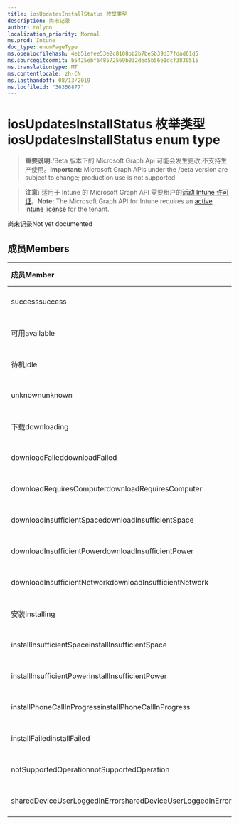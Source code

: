 ```yaml
---
title: iosUpdatesInstallStatus 枚举类型
description: 尚未记录
author: rolyon
localization_priority: Normal
ms.prod: Intune
doc_type: enumPageType
ms.openlocfilehash: 4eb51efee53e2c8108bb2b7be5b39d37fdad61d5
ms.sourcegitcommit: b5425ebf648572569b032ded5b56e1dcf3830515
ms.translationtype: MT
ms.contentlocale: zh-CN
ms.lasthandoff: 08/13/2019
ms.locfileid: "36356877"
---
```

# <a name="iosupdatesinstallstatus-enum-type"></a><span data-ttu-id="fcde0-103">iosUpdatesInstallStatus 枚举类型</span><span class="sxs-lookup"><span data-stu-id="fcde0-103">iosUpdatesInstallStatus enum type</span></span>

> <span data-ttu-id="fcde0-104">**重要说明:**/Beta 版本下的 Microsoft Graph Api 可能会发生更改;不支持生产使用。</span><span class="sxs-lookup"><span data-stu-id="fcde0-104">**Important:** Microsoft Graph APIs under the /beta version are subject to change; production use is not supported.</span></span>

> <span data-ttu-id="fcde0-105">**注意:** 适用于 Intune 的 Microsoft Graph API 需要租户的[活动 Intune 许可证](https://go.microsoft.com/fwlink/?linkid=839381)。</span><span class="sxs-lookup"><span data-stu-id="fcde0-105">**Note:** The Microsoft Graph API for Intune requires an [active Intune license](https://go.microsoft.com/fwlink/?linkid=839381) for the tenant.</span></span>

<span data-ttu-id="fcde0-106">尚未记录</span><span class="sxs-lookup"><span data-stu-id="fcde0-106">Not yet documented</span></span>

## <a name="members"></a><span data-ttu-id="fcde0-107">成员</span><span class="sxs-lookup"><span data-stu-id="fcde0-107">Members</span></span>
|<span data-ttu-id="fcde0-108">成员</span><span class="sxs-lookup"><span data-stu-id="fcde0-108">Member</span></span>|<span data-ttu-id="fcde0-109">值</span><span class="sxs-lookup"><span data-stu-id="fcde0-109">Value</span></span>|<span data-ttu-id="fcde0-110">说明</span><span class="sxs-lookup"><span data-stu-id="fcde0-110">Description</span></span>|
|:---|:---|:---|
|<span data-ttu-id="fcde0-111">success</span><span class="sxs-lookup"><span data-stu-id="fcde0-111">success</span></span>|<span data-ttu-id="fcde0-112">0</span><span class="sxs-lookup"><span data-stu-id="fcde0-112">0</span></span>|<span data-ttu-id="fcde0-113">尚未记录</span><span class="sxs-lookup"><span data-stu-id="fcde0-113">Not yet documented</span></span>|
|<span data-ttu-id="fcde0-114">可用</span><span class="sxs-lookup"><span data-stu-id="fcde0-114">available</span></span>|<span data-ttu-id="fcde0-115">1</span><span class="sxs-lookup"><span data-stu-id="fcde0-115">1</span></span>|<span data-ttu-id="fcde0-116">尚未记录</span><span class="sxs-lookup"><span data-stu-id="fcde0-116">Not yet documented</span></span>|
|<span data-ttu-id="fcde0-117">待机</span><span class="sxs-lookup"><span data-stu-id="fcde0-117">idle</span></span>|<span data-ttu-id="fcde0-118">双面</span><span class="sxs-lookup"><span data-stu-id="fcde0-118">2</span></span>|<span data-ttu-id="fcde0-119">尚未记录</span><span class="sxs-lookup"><span data-stu-id="fcde0-119">Not yet documented</span></span>|
|<span data-ttu-id="fcde0-120">unknown</span><span class="sxs-lookup"><span data-stu-id="fcde0-120">unknown</span></span>|<span data-ttu-id="fcde0-121">第三章</span><span class="sxs-lookup"><span data-stu-id="fcde0-121">3</span></span>|<span data-ttu-id="fcde0-122">尚未记录</span><span class="sxs-lookup"><span data-stu-id="fcde0-122">Not yet documented</span></span>|
|<span data-ttu-id="fcde0-123">下载</span><span class="sxs-lookup"><span data-stu-id="fcde0-123">downloading</span></span>|<span data-ttu-id="fcde0-124">-2016330712</span><span class="sxs-lookup"><span data-stu-id="fcde0-124">-2016330712</span></span>|<span data-ttu-id="fcde0-125">尚未记录</span><span class="sxs-lookup"><span data-stu-id="fcde0-125">Not yet documented</span></span>|
|<span data-ttu-id="fcde0-126">downloadFailed</span><span class="sxs-lookup"><span data-stu-id="fcde0-126">downloadFailed</span></span>|<span data-ttu-id="fcde0-127">-2016330711</span><span class="sxs-lookup"><span data-stu-id="fcde0-127">-2016330711</span></span>|<span data-ttu-id="fcde0-128">尚未记录</span><span class="sxs-lookup"><span data-stu-id="fcde0-128">Not yet documented</span></span>|
|<span data-ttu-id="fcde0-129">downloadRequiresComputer</span><span class="sxs-lookup"><span data-stu-id="fcde0-129">downloadRequiresComputer</span></span>|<span data-ttu-id="fcde0-130">-2016330710</span><span class="sxs-lookup"><span data-stu-id="fcde0-130">-2016330710</span></span>|<span data-ttu-id="fcde0-131">尚未记录</span><span class="sxs-lookup"><span data-stu-id="fcde0-131">Not yet documented</span></span>|
|<span data-ttu-id="fcde0-132">downloadInsufficientSpace</span><span class="sxs-lookup"><span data-stu-id="fcde0-132">downloadInsufficientSpace</span></span>|<span data-ttu-id="fcde0-133">-2016330709</span><span class="sxs-lookup"><span data-stu-id="fcde0-133">-2016330709</span></span>|<span data-ttu-id="fcde0-134">尚未记录</span><span class="sxs-lookup"><span data-stu-id="fcde0-134">Not yet documented</span></span>|
|<span data-ttu-id="fcde0-135">downloadInsufficientPower</span><span class="sxs-lookup"><span data-stu-id="fcde0-135">downloadInsufficientPower</span></span>|<span data-ttu-id="fcde0-136">-2016330708</span><span class="sxs-lookup"><span data-stu-id="fcde0-136">-2016330708</span></span>|<span data-ttu-id="fcde0-137">尚未记录</span><span class="sxs-lookup"><span data-stu-id="fcde0-137">Not yet documented</span></span>|
|<span data-ttu-id="fcde0-138">downloadInsufficientNetwork</span><span class="sxs-lookup"><span data-stu-id="fcde0-138">downloadInsufficientNetwork</span></span>|<span data-ttu-id="fcde0-139">-2016330707</span><span class="sxs-lookup"><span data-stu-id="fcde0-139">-2016330707</span></span>|<span data-ttu-id="fcde0-140">尚未记录</span><span class="sxs-lookup"><span data-stu-id="fcde0-140">Not yet documented</span></span>|
|<span data-ttu-id="fcde0-141">安装</span><span class="sxs-lookup"><span data-stu-id="fcde0-141">installing</span></span>|<span data-ttu-id="fcde0-142">-2016330706</span><span class="sxs-lookup"><span data-stu-id="fcde0-142">-2016330706</span></span>|<span data-ttu-id="fcde0-143">尚未记录</span><span class="sxs-lookup"><span data-stu-id="fcde0-143">Not yet documented</span></span>|
|<span data-ttu-id="fcde0-144">installInsufficientSpace</span><span class="sxs-lookup"><span data-stu-id="fcde0-144">installInsufficientSpace</span></span>|<span data-ttu-id="fcde0-145">-2016330705</span><span class="sxs-lookup"><span data-stu-id="fcde0-145">-2016330705</span></span>|<span data-ttu-id="fcde0-146">尚未记录</span><span class="sxs-lookup"><span data-stu-id="fcde0-146">Not yet documented</span></span>|
|<span data-ttu-id="fcde0-147">installInsufficientPower</span><span class="sxs-lookup"><span data-stu-id="fcde0-147">installInsufficientPower</span></span>|<span data-ttu-id="fcde0-148">-2016330704</span><span class="sxs-lookup"><span data-stu-id="fcde0-148">-2016330704</span></span>|<span data-ttu-id="fcde0-149">尚未记录</span><span class="sxs-lookup"><span data-stu-id="fcde0-149">Not yet documented</span></span>|
|<span data-ttu-id="fcde0-150">installPhoneCallInProgress</span><span class="sxs-lookup"><span data-stu-id="fcde0-150">installPhoneCallInProgress</span></span>|<span data-ttu-id="fcde0-151">-2016330703</span><span class="sxs-lookup"><span data-stu-id="fcde0-151">-2016330703</span></span>|<span data-ttu-id="fcde0-152">尚未记录</span><span class="sxs-lookup"><span data-stu-id="fcde0-152">Not yet documented</span></span>|
|<span data-ttu-id="fcde0-153">installFailed</span><span class="sxs-lookup"><span data-stu-id="fcde0-153">installFailed</span></span>|<span data-ttu-id="fcde0-154">-2016330702</span><span class="sxs-lookup"><span data-stu-id="fcde0-154">-2016330702</span></span>|<span data-ttu-id="fcde0-155">尚未记录</span><span class="sxs-lookup"><span data-stu-id="fcde0-155">Not yet documented</span></span>|
|<span data-ttu-id="fcde0-156">notSupportedOperation</span><span class="sxs-lookup"><span data-stu-id="fcde0-156">notSupportedOperation</span></span>|<span data-ttu-id="fcde0-157">-2016330701</span><span class="sxs-lookup"><span data-stu-id="fcde0-157">-2016330701</span></span>|<span data-ttu-id="fcde0-158">尚未记录</span><span class="sxs-lookup"><span data-stu-id="fcde0-158">Not yet documented</span></span>|
|<span data-ttu-id="fcde0-159">sharedDeviceUserLoggedInError</span><span class="sxs-lookup"><span data-stu-id="fcde0-159">sharedDeviceUserLoggedInError</span></span>|<span data-ttu-id="fcde0-160">-2016330699</span><span class="sxs-lookup"><span data-stu-id="fcde0-160">-2016330699</span></span>|<span data-ttu-id="fcde0-161">尚未记录</span><span class="sxs-lookup"><span data-stu-id="fcde0-161">Not yet documented</span></span>|



